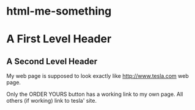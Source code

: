 # html-me-something

A First Level Header
====================

A Second Level Header
---------------------

My web page is supposed to look exactly like <http://www.tesla.com> web page. 

Only the ORDER YOURS button has a working link to my own page. All others (if working) link to tesla' site.